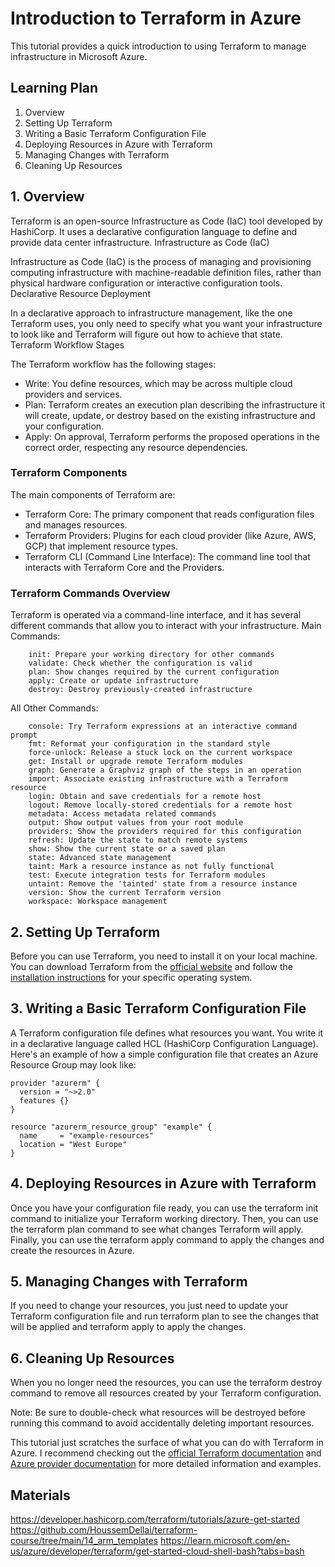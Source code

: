 # Introduction to Terraform in Azure  
  
This tutorial provides a quick introduction to using Terraform to manage infrastructure in Microsoft Azure.  
  
## Learning Plan  
  
1. Overview
2. Setting Up Terraform  
3. Writing a Basic Terraform Configuration File  
4. Deploying Resources in Azure with Terraform  
5. Managing Changes with Terraform  
6. Cleaning Up Resources  
  
## 1. Overview

Terraform is an open-source Infrastructure as Code (IaC) tool developed by HashiCorp. It uses a declarative configuration language to define and provide data center infrastructure.
Infrastructure as Code (IaC)
 
Infrastructure as Code (IaC) is the process of managing and provisioning computing infrastructure with machine-readable definition files, rather than physical hardware configuration or interactive configuration tools.
Declarative Resource Deployment
 
In a declarative approach to infrastructure management, like the one Terraform uses, you only need to specify what you want your infrastructure to look like and Terraform will figure out how to achieve that state.
Terraform Workflow Stages
 
The Terraform workflow has the following stages:
* Write: You define resources, which may be across multiple cloud providers and services.
* Plan: Terraform creates an execution plan describing the infrastructure it will create, update, or destroy based on the existing infrastructure and your configuration.
* Apply: On approval, Terraform performs the proposed operations in the correct order, respecting any resource dependencies.

### Terraform Components

 
The main components of Terraform are:

* Terraform Core: The primary component that reads configuration files and manages resources.
* Terraform Providers: Plugins for each cloud provider (like Azure, AWS, GCP) that implement resource types.
* Terraform CLI (Command Line Interface): The command line tool that interacts with Terraform Core and the Providers.

### Terraform Commands Overview

 
Terraform is operated via a command-line interface, and it has several different commands that allow you to interact with your infrastructure.
Main Commands:
```
    init: Prepare your working directory for other commands
    validate: Check whether the configuration is valid
    plan: Show changes required by the current configuration
    apply: Create or update infrastructure
    destroy: Destroy previously-created infrastructure
```
All Other Commands:
```
    console: Try Terraform expressions at an interactive command prompt
    fmt: Reformat your configuration in the standard style
    force-unlock: Release a stuck lock on the current workspace
    get: Install or upgrade remote Terraform modules
    graph: Generate a Graphviz graph of the steps in an operation
    import: Associate existing infrastructure with a Terraform resource
    login: Obtain and save credentials for a remote host
    logout: Remove locally-stored credentials for a remote host
    metadata: Access metadata related commands
    output: Show output values from your root module
    providers: Show the providers required for this configuration
    refresh: Update the state to match remote systems
    show: Show the current state or a saved plan
    state: Advanced state management
    taint: Mark a resource instance as not fully functional
    test: Execute integration tests for Terraform modules
    untaint: Remove the 'tainted' state from a resource instance
    version: Show the current Terraform version
    workspace: Workspace management
```

  
## 2. Setting Up Terraform  
  
Before you can use Terraform, you need to install it on your local machine. You can download Terraform from the [official website](https://www.terraform.io/downloads.html) and follow the [installation instructions](https://learn.hashicorp.com/tutorials/terraform/install-cli) for your specific operating system.  
  
## 3. Writing a Basic Terraform Configuration File  
  
A Terraform configuration file defines what resources you want. You write it in a declarative language called HCL (HashiCorp Configuration Language). Here's an example of how a simple configuration file that creates an Azure Resource Group may look like:  
  
```hcl  
provider "azurerm" {  
  version = "~>2.0"  
  features {}  
}  
  
resource "azurerm_resource_group" "example" {  
  name     = "example-resources"  
  location = "West Europe"  
}  
```
## 4. Deploying Resources in Azure with Terraform

 
Once you have your configuration file ready, you can use the terraform init command to initialize your Terraform working directory. Then, you can use the terraform plan command to see what changes Terraform will apply. Finally, you can use the terraform apply command to apply the changes and create the resources in Azure.
## 5. Managing Changes with Terraform

 
If you need to change your resources, you just need to update your Terraform configuration file and run terraform plan to see the changes that will be applied and terraform apply to apply the changes.
## 6. Cleaning Up Resources

 
When you no longer need the resources, you can use the terraform destroy command to remove all resources created by your Terraform configuration.

Note: Be sure to double-check what resources will be destroyed before running this command to avoid accidentally deleting important resources.

  
This tutorial just scratches the surface of what you can do with Terraform in Azure. I recommend checking out the [official Terraform documentation](https://www.terraform.io/docs/index.html) and [Azure provider documentation](https://registry.terraform.io/providers/hashicorp/azurerm/latest/docs) for more detailed information and examples.  

## Materials

https://developer.hashicorp.com/terraform/tutorials/azure-get-started
https://github.com/HoussemDellai/terraform-course/tree/main/14_arm_templates
https://learn.microsoft.com/en-us/azure/developer/terraform/get-started-cloud-shell-bash?tabs=bash
